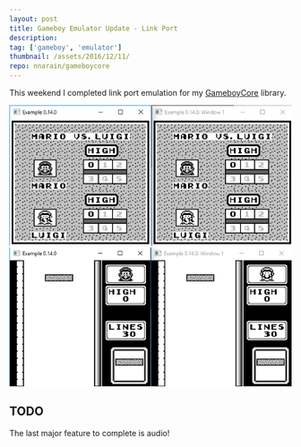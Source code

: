 ```yaml
---
layout: post
title: Gameboy Emulator Update - Link Port
description:
tag: ['gameboy', 'emulator']
thumbnail: /assets/2016/12/11/
repo: nnarain/gameboycore
---
```


This weekend I completed link port emulation for my [GameboyCore](https://github.com/nnarain/gameboycore) library.

![Image not found!](/assets/2016/12/11/cap1.png)
![Image not found!](/assets/2016/12/11/cap2.png)


TODO
----

The last major feature to complete is audio!
